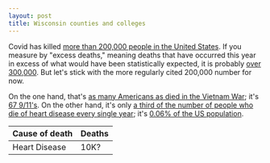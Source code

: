 ```yaml
---
layout: post
title: Wisconsin counties and colleges
---
```


Covid has killed [more than 200,000 people in the United States](https://covidtracking.com/). If you measure by "excess deaths," meaning deaths that have occurred this year in excess of what would have been statistically expected, it is probably [over 300,000](https://www.cdc.gov/mmwr/volumes/69/wr/mm6942e2.htm). But let's stick with the more regularly cited 200,000 number for now.

On the one hand, that's [as many Americans as died in the Vietnam War](https://en.wikipedia.org/wiki/United_States_military_casualties_of_war); it's [67 9/11's](https://en.wikipedia.org/wiki/Casualties_of_the_September_11_attacks). On the other hand, it's only [a third of the number of people who die of heart disease every single year](https://www.cdc.gov/nchs/fastats/leading-causes-of-death.htm); it's [0.06% of the US population](https://en.wikipedia.org/wiki/Demographics_of_the_United_States). 

Cause of death | Deaths 
---------- | ----------- 
Heart Disease | 10K? 

